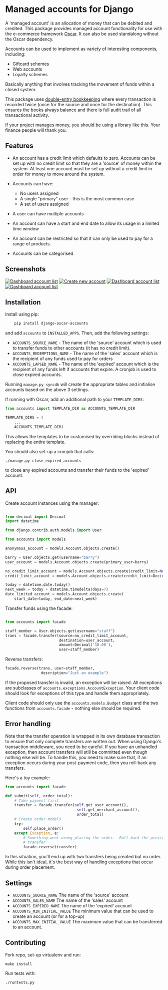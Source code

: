 Managed accounts for Django
===========================

A 'managed account' is an allocation of money that can be debited and credited.  This 
package provides managed account functionality for use with the e-commerce framework 
[Oscar](https://github.com/tangentlabs/django-oscar).  It can also be used
standalong without the Oscar dependency.

Accounts can be used to implement as variety of interesting components, including:

* Giftcard schemes
* Web accounts
* Loyalty schemes

Basically anything that involves tracking the movement of funds within a closed
system.

This package uses [double-entry bookkeeping](http://en.wikipedia.org/wiki/Double-entry_bookkeeping_system)
where every transaction is recorded twice (once for the source and once for the
destination).  This ensures the books always balance and there is full audit
trail of all transactional activity.  

If your project manages money, you should be using a library like this.  Your
finance people will thank you.

Features
--------

* An account has a credit limit which defaults to zero.  Accounts can be set up
  with no credit limit so that they are a 'source' of money within the system.
  At least one account must be set up without a credit limit in order for money
  to move around the system.

* Accounts can have:
  - No users assigned
  - A single "primary" user - this is the most common case
  - A set of users assigned

* A user can have multiple accounts

* An account can have a start and end date to allow its usage in a limited time
  window

* An account can be restricted so that it can only be used to pay for a range of
  products.

* Accounts can be categorised

Screenshots
-----------

[![Dashboard account list](https://github.com/tangentlabs/django-oscar-accounts/raw/master/screenshots/dashboard-list.thumb)](https://github.com/tangentlabs/django-oscar-accounts/raw/master/screenshots/dashboard-list.png)
[![Create new account ](https://github.com/tangentlabs/django-oscar-accounts/raw/master/screenshots/dashboard-form.thumb)](https://github.com/tangentlabs/django-oscar-accounts/raw/master/screenshots/dashboard-form.png)
[![Dashboard account list](https://github.com/tangentlabs/django-oscar-accounts/raw/master/screenshots/dashboard-transfers.thumb)](https://github.com/tangentlabs/django-oscar-accounts/raw/master/screenshots/dashboard-transfers.png)
[![Dashboard account list](https://github.com/tangentlabs/django-oscar-accounts/raw/master/screenshots/dashboard-report.thumb)](https://github.com/tangentlabs/django-oscar-accounts/raw/master/screenshots/dashboard-report.png)

Installation
------------

Install using pip:

```bash
	pip install django-oscar-accounts
```

and add `accounts` to `INSTALLED_APPS`.  Then, add the following
settings:

* `ACCOUNTS_SOURCE_NAME` - The name of the 'source' account which is used to
  transfer funds to other accounts (it has no credit limit).
* `ACCOUNTS_REDEMPTIONS_NAME` - The name of the 'sales' account which is the
  recipient of any funds used to pay for orders
* `ACCOUNTS_LAPSED_NAME` - The name of the 'expired' account which is the
  recipient of any funds left if accounts that expire.  A cronjob is used to
  close expired accounts.

Running `manage.py syncdb` will create the appropriate tables and initialise accounts based
on the above 3 settings.

If running with Oscar, add an additional path to your `TEMPLATE_DIRS`:
``` python
from accounts import TEMPLATE_DIR as ACCOUNTS_TEMPLATE_DIR

TEMPLATE_DIRS = (
	...
	ACCOUNTS_TEMPLATE_DIR)
```

This allows the templates to be customised by overriding blocks instead of
replacing the entire template.

You should also set-up a cronjob that calls:

    ./manage.py close_expired_accounts

to close any expired accounts and transfer their funds to the 'expired'
account.

API
---

Create account instances using the manager:

``` python

from decimal import Decimal
import datetime

from django.contrib.auth.models import User

from accounts import models

anonymous_account = models.Account.objects.create()

barry = User.objects.get(username="barry")
user_account = models.Account.objects.create(primary_user=barry)

no_credit_limit_account = models.Account.objects.create(credit_limit=None)
credit_limit_account = models.Account.objects.create(credit_limit=Decimal('1000.00'))

today = datetime.date.today()
next_week = today + datetime.timedelta(days=7)
date_limited_account = models.Account.objects.create(
	start_date=today, end_date=next_week)
```

Transfer funds using the facade:

``` python

from accounts import facade

staff_member = User.objects.get(username="staff")
trans = facade.transfer(source=no_credit_limit_account,
						destination=user_account,
						amount=Decimal('10.00'),
						user=staff_member)
```

Reverse transfers:

``` python
facade.reverse(trans, user=staff_member, 
				description="Just an example")
```

If the proposed transfer is invalid, an exception will be raised.  All
exceptions are subclasses of `accounts.exceptions.AccountException`.  Your
client code should look for exceptions of this type and handle them
appropriately.
 
Client code should only use the `accounts.models.Budget` class and the
two functions from `accounts.facade` - nothing else should be required.

Error handling
--------------

Note that the transfer operation is wrapped in its own database transaction to
ensure that only complete transfers are written out.  When using Django's
transaction middleware, you need to be careful.  If you have an unhandled
exception,  then account transfers will still be committed even though nothing
else will be.  To handle this, you need to make sure that, if an exception
occurs during your post-payment code, then you roll-back any transfers.

Here's a toy example:

``` python
from accounts import facade

def submit(self, order_total):
	# Take payment first
	transfer = facade.transfer(self.get_user_account(),
								self.get_merchant_account(),
								order_total)
	# Create order models
	try:
		self.place_order()
	except Exception, e:
		# Something went wrong placing the order.  Roll-back the previous
		# transfer
		facade.reverse(transfer)
```

In this situation, you'll end up with two transfers being created but no order.
While this isn't ideal, it's the best way of handling exceptions that occur
during order placement.

Settings
--------

* `ACCOUNTS_SOURCE_NAME` The name of the 'source' account
* `ACCOUNTS_SALES_NAME` The name of the 'sales' account
* `ACCOUNTS_EXPIRED_NAME` The name of the 'expired' account
* `ACCOUNTS_MIN_INITIAL_VALUE` The minimum value that can be used to create an
  account (or for a top-up)
* `ACCOUNTS_MAX_INITIAL_VALUE` The maximum value that can be transferred to an
  account.

Contributing
------------

Fork repo, set-up virtualenv and run:

    make install

Run tests with:
    
    ./runtests.py

